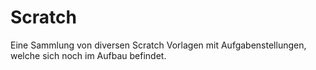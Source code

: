 # Scratch

Eine Sammlung von diversen Scratch Vorlagen mit Aufgabenstellungen, welche sich noch im Aufbau befindet.

